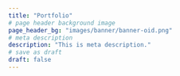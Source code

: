 ```yaml
---
title: "Portfolio"
# page header background image
page_header_bg: "images/banner/banner-oid.png"
# meta description
description: "This is meta description."
# save as draft
draft: false
---
```


